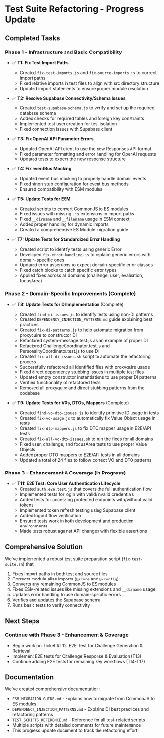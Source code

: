 # Test Suite Refactoring - Progress Update

## Completed Tasks

### Phase 1 - Infrastructure and Basic Compatibility

- ✅ **T1: Fix Test Import Paths**
  - Created `fix-test-imports.js` and `fix-source-imports.js` to correct import paths
  - Fixed relative imports in test files to align with src directory structure
  - Updated import statements to ensure proper module resolution

- ✅ **T2: Resolve Supabase Connectivity/Schema Issues**
  - Created `test-supabase-schema.js` to verify and set up the required database schema
  - Added checks for required tables and foreign key constraints
  - Implemented test user creation for test isolation
  - Fixed connection issues with Supabase client

- ✅ **T3: Fix OpenAI API Parameter Errors**
  - Updated OpenAI API client to use the new Responses API format
  - Fixed parameter formatting and error handling for OpenAI requests
  - Updated tests to expect the new response structure

- ✅ **T4: Fix eventBus Mocking**
  - Updated event bus mocking to properly handle domain events
  - Fixed sinon stub configuration for event bus methods
  - Ensured compatibility with ESM modules

- ✅ **T5: Update Tests for ESM**
  - Created scripts to convert CommonJS to ES modules
  - Fixed issues with missing `.js` extensions in import paths
  - Fixed `__dirname` and `__filename` usage in ESM context
  - Added proper handling for dynamic imports
  - Created a comprehensive ES Module migration guide

- ✅ **T7: Update Tests for Standardized Error Handling**
  - Created script to identify tests using generic Error
  - Developed `fix-error-handling.js` to replace generic errors with domain-specific ones
  - Updated error assertions to expect domain-specific error classes
  - Fixed catch blocks to catch specific error types
  - Applied fixes across all domains (challenge, user, evaluation, focusArea)

### Phase 2 - Domain-Specific Improvements (Complete)

- ✅ **T8: Update Tests for DI Implementation** (Complete)
  - Created `find-di-issues.js` to identify tests using non-DI patterns
  - Created `DEPENDENCY_INJECTION_PATTERNS.md` guide explaining best practices
  - Created `fix-di-patterns.js` to help automate migration from proxyquire to constructor DI
  - Refactored system-message.test.js as an example of proper DI
  - Refactored ChallengeCoordinator.test.js and PersonalityCoordinator.test.js to use DI
  - Created `fix-all-di-issues.sh` script to automate the refactoring process
  - Successfully refactored all identified files with proxyquire usage
  - Fixed direct dependency stubbing issues in multiple test files
  - Updated empty constructor instantiations to use proper DI patterns
  - Verified functionality of refactored tests
  - Removed all proxyquire and direct stubbing patterns from the codebase

- ✅ **T9: Update Tests for VOs, DTOs, Mappers** (Complete)
  - Created `find-vo-dto-issues.js` to identify primitive ID usage in tests
  - Created `fix-vo-usage.js` to automatically fix Value Object usage in tests
  - Created `fix-dto-mappers.js` to fix DTO mapper usage in E2E/API tests
  - Created `fix-all-vo-dto-issues.sh` to run the fixes for all domains
  - Fixed user, challenge, and focusArea tests to use proper Value Objects
  - Added proper DTO mappers to E2E/API tests in all domains
  - Updated a total of 24 files to follow correct VO and DTO patterns

### Phase 3 - Enhancement & Coverage (In Progress)

- ✅ **T11: E2E Test: Core User Authentication Lifecycle**
  - Created `auth.e2e.test.js` that covers the full authentication flow
  - Implemented tests for login with valid/invalid credentials
  - Added tests for accessing protected endpoints with/without valid tokens
  - Implemented token refresh testing using Supabase client
  - Added logout flow verification
  - Ensured tests work in both development and production environments
  - Made tests robust against API changes with flexible assertions

## Comprehensive Solution

We've implemented a robust test suite preparation script (`fix-test-suite.sh`) that:

1. Fixes import paths in both test and source files
2. Corrects module alias imports (`@/core` and `@/config`)
3. Converts any remaining CommonJS to ES modules
4. Fixes ESM-related issues like missing extensions and `__dirname` usage
5. Updates error handling to use domain-specific errors
6. Verifies and updates the Supabase schema
7. Runs basic tests to verify connectivity

## Next Steps

### Continue with Phase 3 - Enhancement & Coverage

- Begin work on Ticket #T12: E2E Test for Challenge Generation & Retrieval
- Implement E2E tests for Challenge Response & Evaluation (T13)
- Continue adding E2E tests for remaining key workflows (T14-T17)

## Documentation

We've created comprehensive documentation:

- `ESM_MIGRATION_GUIDE.md` - Explains how to migrate from CommonJS to ES modules
- `DEPENDENCY_INJECTION_PATTERNS.md` - Explains DI best practices and refactoring patterns 
- `TEST_SCRIPTS_REFERENCE.md` - Reference for all test-related scripts
- Multiple scripts with detailed comments for future maintenance
- This progress update document to track the refactoring effort 
